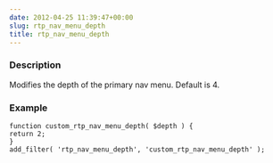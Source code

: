 ```yaml
---
date: 2012-04-25 11:39:47+00:00
slug: rtp_nav_menu_depth
title: rtp_nav_menu_depth
---
```


### Description


Modifies the depth of the primary nav menu. Default is 4.


### Example



    
    function custom_rtp_nav_menu_depth( $depth ) {
    return 2;
    }
    add_filter( 'rtp_nav_menu_depth', 'custom_rtp_nav_menu_depth' );

